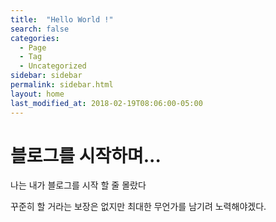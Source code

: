 ```yaml
---
title:  "Hello World !"
search: false
categories: 
  - Page
  - Tag
  - Uncategorized
sidebar: sidebar
permalink: sidebar.html
layout: home
last_modified_at: 2018-02-19T08:06:00-05:00
---
```




# 블로그를 시작하며...



나는 내가 블로그를 시작 할 줄 몰랐다



꾸준히 할 거라는 보장은 없지만 최대한 무언가를 남기려 노력해야겠다.

